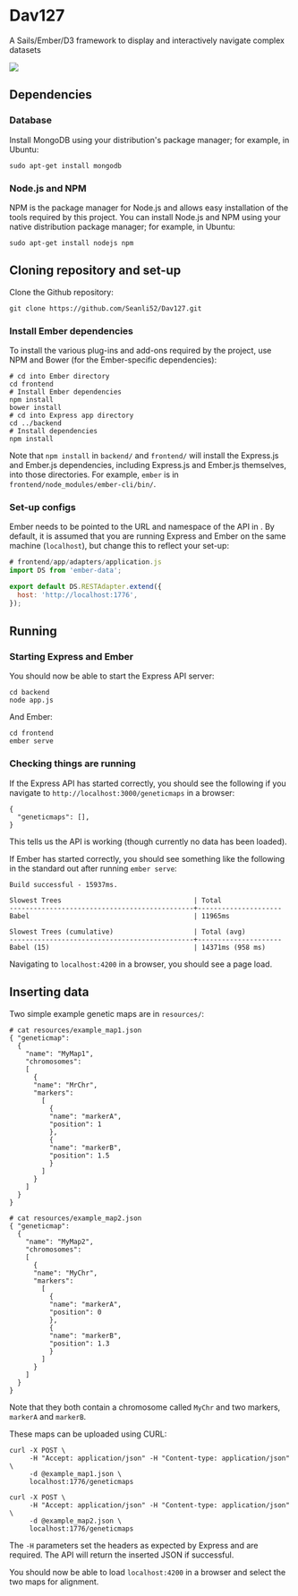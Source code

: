 # Dav127
A Sails/Ember/D3 framework to display and interactively navigate complex datasets

<img
src="https://cloud.githubusercontent.com/assets/20571319/19416034/f1ee92b8-93d0-11e6-94a8-c18018ba40dc.png" align="center">

## Dependencies

### Database

Install MongoDB using your distribution's package manager; for example, in Ubuntu:
```
sudo apt-get install mongodb
```

### Node.js and NPM

NPM is the package manager for Node.js and allows easy installation of the tools required by this
project. You can install Node.js and NPM using your native distribution package manager; for example, in
Ubuntu:

```
sudo apt-get install nodejs npm
```

## Cloning repository and set-up

Clone the Github repository:

```
git clone https://github.com/Seanli52/Dav127.git
```

### Install Ember dependencies

To install the various plug-ins and add-ons required by the project, use NPM and Bower (for the
Ember-specific dependencies):

```
# cd into Ember directory
cd frontend
# Install Ember dependencies
npm install
bower install
# cd into Express app directory
cd ../backend
# Install dependencies
npm install
```

Note that `npm install` in `backend/` and `frontend/` will install the Express.js and
Ember.js dependencies, including Express.js and Ember.js themselves, into those directories. For
example, `ember` is in `frontend/node_modules/ember-cli/bin/`.

### Set-up configs

Ember needs to be pointed to the URL and namespace of the API in . By default, it is assumed that you
are running Express and Ember on the same machine (`localhost`), but change this to reflect your
set-up:

```javascript
# frontend/app/adapters/application.js
import DS from 'ember-data';

export default DS.RESTAdapter.extend({
  host: 'http://localhost:1776',
});
```
## Running

### Starting Express and Ember

You should now be able to start the Express API server:

```
cd backend
node app.js
```

And Ember:

```
cd frontend
ember serve
```

### Checking things are running

If the Express API has started correctly, you should see the following if you navigate to `http://localhost:3000/geneticmaps` in a browser:

```
{
  "geneticmaps": [],
}
```
This tells us the API is working (though currently no data has been loaded).

If Ember has started correctly, you should see something like the following in the standard out after running `ember serve`:

```
Build successful - 15937ms.

Slowest Trees                                 | Total
----------------------------------------------+---------------------
Babel                                         | 11965ms

Slowest Trees (cumulative)                    | Total (avg)
----------------------------------------------+---------------------
Babel (15)                                    | 14371ms (958 ms)
```
Navigating to `localhost:4200` in a browser, you should see a page load.

## Inserting data

Two simple example genetic maps are in `resources/`:

```
# cat resources/example_map1.json
{ "geneticmap":
  {
    "name": "MyMap1",
    "chromosomes":
    [
      {
      "name": "MrChr",
      "markers":
        [
          {
          "name": "markerA",
          "position": 1
          },
          {
          "name": "markerB",
          "position": 1.5
          }
        ]
      }
    ]
  }
}

# cat resources/example_map2.json
{ "geneticmap":
  {
    "name": "MyMap2",
    "chromosomes":
    [
      {
      "name": "MyChr",
      "markers":
        [
          {
          "name": "markerA",
          "position": 0
          },
          {
          "name": "markerB",
          "position": 1.3
          }
        ]
      }
    ]
  }
}
```
Note that they both contain a chromosome called `MyChr` and two markers, `markerA` and `markerB`.

These maps can be uploaded using CURL:

```
curl -X POST \
     -H "Accept: application/json" -H "Content-type: application/json" \
     -d @example_map1.json \
     localhost:1776/geneticmaps

curl -X POST \
     -H "Accept: application/json" -H "Content-type: application/json" \
     -d @example_map2.json \
     localhost:1776/geneticmaps
```
The `-H` parameters set the headers as expected by Express and are required. The API will return the
inserted JSON if successful.

You should now be able to load `localhost:4200` in a browser and select the two maps for alignment.
